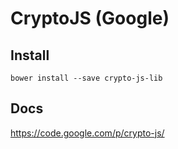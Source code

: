 # CryptoJS (Google)

## Install
`bower install --save crypto-js-lib`

## Docs
https://code.google.com/p/crypto-js/
